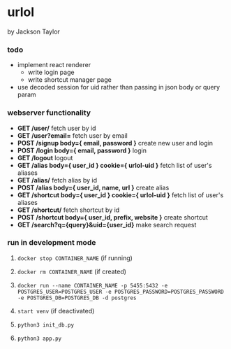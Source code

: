 # urlol
by Jackson Taylor

### todo

- implement react renderer
    - write login page
    - write shortcut manager page
- use decoded session for uid rather than passing in json body or query param

### webserver functionality

- **GET /user/<id>** fetch user by id
- **GET /user?email=<email>** fetch user by email
- **POST /signup body={ email, password }** create new user and login
- **POST /login body={ email, password }** login
- **GET /logout** logout
- **GET /alias body={ user_id } cookie={ urlol-uid }** fetch list of user's aliases
- **GET /alias/<id>** fetch alias by id
- **POST /alias body={ user_id, name, url }** create alias
- **GET /shortcut body={ user_id } cookie={ urlol-uid }** fetch list of user's aliases
- **GET /shortcut/<id>** fetch shortcut by id
- **POST /shortcut body={ user_id, prefix, website }** create shortcut
- **GET /search?q={query}&uid={user_id}** make search request

### run in development mode

1. `docker stop CONTAINER_NAME` (if running)

2. `docker rm CONTAINER_NAME` (if created)

3. `docker run --name CONTAINER_NAME -p 5455:5432 -e POSTGRES_USER=POSTGRES_USER -e POSTGRES_PASSWORD=POSTGRES_PASSWORD -e POSTGRES_DB=POSTGRES_DB -d postgres`

4. `start venv` (if deactivated)

5. `python3 init_db.py`

6. `python3 app.py`